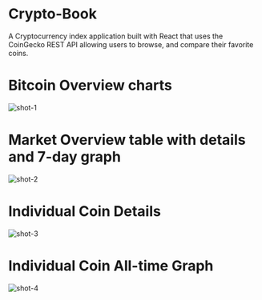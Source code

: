 # Crypto-Book

A Cryptocurrency index application built with React that uses the CoinGecko REST API allowing users to browse, and compare their favorite coins.

# Bitcoin Overview charts
![shot-1](https://user-images.githubusercontent.com/30292638/225692957-ac909b04-6704-4ee4-b851-7bc3c0dc0641.png)

# Market Overview table with details and 7-day graph
![shot-2](https://user-images.githubusercontent.com/30292638/225692982-83975fc4-db68-4887-b883-2bd67fc4a284.png)

# Individual Coin Details
![shot-3](https://user-images.githubusercontent.com/30292638/225693006-d59d0e4a-3e6f-4b27-8d9a-4ff481ae7836.png)

# Individual Coin All-time Graph
![shot-4](https://user-images.githubusercontent.com/30292638/225693017-13403e89-b035-4ab6-9f1b-f17a8f160a49.png)
